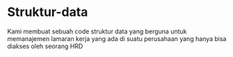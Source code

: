 # Struktur-data
Kami membuat sebuah code struktur data yang berguna untuk memanajemen lamaran kerja yang ada di suatu perusahaan yang hanya bisa diakses oleh seorang HRD
